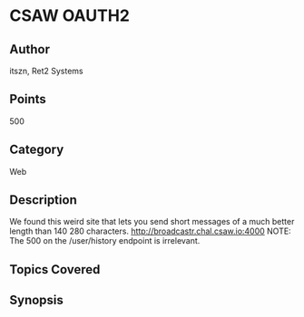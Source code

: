 # CSAW OAUTH2
## Author
itszn, Ret2 Systems
## Points
500
## Category
Web
## Description
We found this weird site that lets you send short messages of a much better length than 140 280 characters.
http://broadcastr.chal.csaw.io:4000
NOTE: The 500 on the /user/history endpoint is irrelevant.
## Topics Covered

## Synopsis

